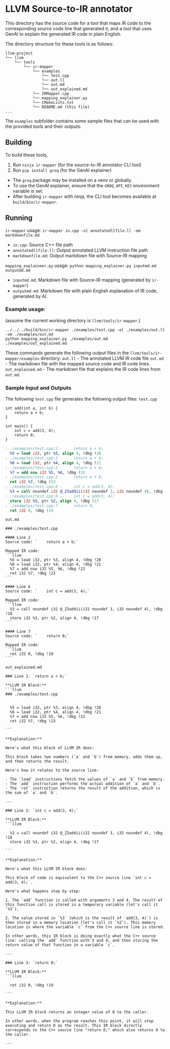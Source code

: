 # LLVM Source-to-IR annotator

This directory has the source code for a tool that maps IR code to the corresponding source code line that generated it, and a tool that uses GenAI to explain the generated IR code in plain English.

The directory structure for these tools is as follows:
```
llvm-project
└── llvm
    └── tools
        └── ir-mapper
            └── examples
                └── test.cpp
                └── out.ll
                └── out.md
                └── out_explained.md
            └── IRMapper.cpp
            └── mapping_explainer.py
            └── CMakeLists.txt
            └── README.md (this file)
...
```
The `examples` subfolder contains some sample files that can be used with the provided tools and their outputs.

## Building
To build these tools, 
1. Run `ninja ir-mapper` (for the source-to-IR annotator CLI tool)
2. Run `pip install groq` (for the GenAI explainer)
- The `groq` package may be installed on a venv or globally.
- To use the GenAI explainer, ensure that the `GROQ_API_KEY` environment variable is set.
- After building `ir-mapper` with ninja, the CLI tool becomes available at `build/bin/ir-mapper`.

## Running

`ir-mapper` usage: `ir-mapper in.cpp -ol annotatedllfile.ll -om markdownfile.md` 
- `in.cpp`: Source C++ file path
- `annotatedllfile.ll`: Output annotated LLVM instruction file path
- `markdownfile.md`: Output markdown file with Source-IR mapping

`mapping_explaineer.py` usage: `python mapping_explainer.py inputmd.md outputmd.md`
- `inputmd.md`: Markdown file with Source-IR mapping (generated by `ir-mapper`)
- `outputmd.md`: Markdown file with plain English explanation of IR code, generated by AI.

### Example usage: 
(assume the current working directory is `llvm/tools/ir-mapper`.)
```
../../../build/bin/ir-mapper ./examples/test.cpp -ol ./examples/out.ll -om ./examples/out.md
python mapping_explainer.py ./examples/out.md ./examples/out_explained.md

```
These commands generate the following output files in the `llvm/tools/ir-mapper/examples` directory:
`out.ll` - The annotated LLVM IR code file
`out.md` - The markdown file with the mapped source code and IR code lines.
`out_explained.md` - The markdown file that explains the IR code lines from `out.md`.

### Sample Input and Outputs

The following `test.cpp` file generates the following output files:
`test.cpp`
```
int add(int a, int b) {
    return a + b;
}

int main() {
    int c = add(3, 4);
    return 0;
}
```

```llvm
; ./examples/test.cpp:2 -     return a + b;
  %5 = load i32, ptr %3, align 4, !dbg !20
; ./examples/test.cpp:2 -     return a + b;
  %6 = load i32, ptr %4, align 4, !dbg !21
; ./examples/test.cpp:2 -     return a + b;
  %7 = add nsw i32 %5, %6, !dbg !22
; ./examples/test.cpp:2 -     return a + b;
  ret i32 %7, !dbg !23
; ./examples/test.cpp:6 -     int c = add(3, 4);
  %3 = call noundef i32 @_Z3addii(i32 noundef 3, i32 noundef 4), !dbg !18
; ./examples/test.cpp:6 -     int c = add(3, 4);
  store i32 %3, ptr %2, align 4, !dbg !17
; ./examples/test.cpp:7 -     return 0;
  ret i32 0, !dbg !19
```

`out.md`
````
### ./examples/test.cpp

#### Line 2
Source code: `    return a + b;`

Mapped IR code:
```llvm
  %5 = load i32, ptr %3, align 4, !dbg !20
  %6 = load i32, ptr %4, align 4, !dbg !21
  %7 = add nsw i32 %5, %6, !dbg !22
  ret i32 %7, !dbg !23
```

#### Line 6
Source code: `    int c = add(3, 4);`

Mapped IR code:
```llvm
  %3 = call noundef i32 @_Z3addii(i32 noundef 3, i32 noundef 4), !dbg !18
  store i32 %3, ptr %2, align 4, !dbg !17
```

#### Line 7
Source code: `    return 0;`

Mapped IR code:
```llvm
  ret i32 0, !dbg !19
```
````

`out_explained.md`
````
### Line 1: `return a + b;`

**LLVM IR Block:**
```llvm
### ./examples/test.cpp


  %5 = load i32, ptr %3, align 4, !dbg !20
  %6 = load i32, ptr %4, align 4, !dbg !21
  %7 = add nsw i32 %5, %6, !dbg !22
  ret i32 %7, !dbg !23

```

**Explanation:**

Here's what this block of LLVM IR does:

This block takes two numbers (`a` and `b`) from memory, adds them up, and then returns the result.

Here's how it relates to the source line: 

- The `load` instructions fetch the values of `a` and `b` from memory.
- The `add` instruction performs the actual addition of `a` and `b`.
- The `ret` instruction returns the result of the addition, which is the sum of `a` and `b`.

---

### Line 2: `int c = add(3, 4);`

**LLVM IR Block:**
```llvm

  %3 = call noundef i32 @_Z3addii(i32 noundef 3, i32 noundef 4), !dbg !18
  store i32 %3, ptr %2, align 4, !dbg !17

```

**Explanation:**

Here's what this LLVM IR block does:

This block of code is equivalent to the C++ source line `int c = add(3, 4);`. 

Here's what happens step by step:

1. The `add` function is called with arguments 3 and 4. The result of this function call is stored in a temporary variable (let's call it `%3`).

2. The value stored in `%3` (which is the result of `add(3, 4)`) is then stored in a memory location (let's call it `%2`). This memory location is where the variable `c` from the C++ source line is stored. 

In other words, this IR block is doing exactly what the C++ source line: calling the `add` function with 3 and 4, and then storing the return value of that function in a variable `c`.

---

### Line 3: `return 0;`

**LLVM IR Block:**
```llvm

  ret i32 0, !dbg !19

```

**Explanation:**

This LLVM IR block returns an integer value of 0 to the caller. 

In other words, when the program reaches this point, it will stop executing and return 0 as the result. This IR block directly corresponds to the C++ source line "return 0;" which also returns 0 to the caller.

---
````